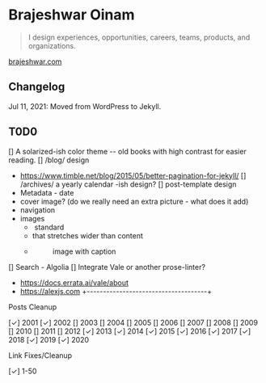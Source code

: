 # Brajeshwar Oinam

> I design experiences, opportunities, careers, teams, products, and organizations.

[brajeshwar.com](https://brajeshwar.com)

## Changelog

Jul 11, 2021: Moved from WordPress to Jekyll.

## T0D0

[] A solarized-ish color theme -- old books with high contrast for easier reading.
[] /blog/ design
  - https://www.timble.net/blog/2015/05/better-pagination-for-jekyll/
[] /archives/ a yearly calendar -ish design?
[] post-template design
  - Metadata - date
  - cover image? (do we really need an extra picture - what does it add)
  - navigation
  - images
    + <img> standard
    + <picture> that stretches wider than content
    + <figure> image with caption
[] Search - Algolia
[] Integrate Vale or another prose-linter?
  - https://docs.errata.ai/vale/about
  - https://alexjs.com
+-------------------------------------+

Posts Cleanup

[✓] 2001
[✓] 2002
[] 2003
[] 2004
[] 2005
[] 2006
[] 2007
[] 2008
[] 2009
[] 2010
[] 2011
[] 2012
[✓] 2013
[✓] 2014
[✓] 2015
[✓] 2016
[✓] 2017
[✓] 2018
[✓] 2019
[✓] 2020

Link Fixes/Cleanup

[✓] 1-50